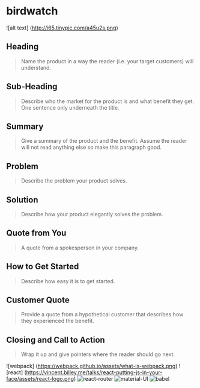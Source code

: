 # birdwatch
![alt text] (http://i65.tinypic.com/a45u2s.png)

## Heading ##
  > Name the product in a way the reader (i.e. your target customers) will understand.

## Sub-Heading ##
  > Describe who the market for the product is and what benefit they get. One sentence only underneath the title.

## Summary ##
  > Give a summary of the product and the benefit. Assume the reader will not read anything else so make this paragraph good.

## Problem ##
  > Describe the problem your product solves.

## Solution ##
  > Describe how your product elegantly solves the problem.

## Quote from You ##
  > A quote from a spokesperson in your company.

## How to Get Started ##
  > Describe how easy it is to get started.

## Customer Quote ##
  > Provide a quote from a hypothetical customer that describes how they experienced the benefit.

## Closing and Call to Action ##
  > Wrap it up and give pointers where the reader should go next.
  
  
  ![webpack] (https://webpack.github.io/assets/what-is-webpack.png)
  ![react] (https://vincent.billey.me/talks/react-putting-js-in-your-face/assets/react-logo.png)
  ![react-router](http://img.ctolib.com/uploadImg/20170617/20170617081756_404.jpg)
  ![material-UI](https://cdn.worldvectorlogo.com/logos/material-ui.svg)
  ![babel](https://raw.githubusercontent.com/babel/logo/master/babel.png)
